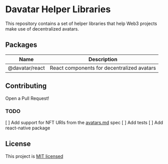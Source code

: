 # Davatar Helper Libraries
This repository contains a set of helper libraries that help Web3 projects make use of decentralized avatars.

## Packages
| Name                | Description                                  |
| ------------------- | -------------------------------------------- |
| @davatar/react      | React components for decentralized avatars   |

## Contributing
Open a Pull Request!

### TODO
[ ] Add support for NFT URIs from the [avatars.md](https://gist.github.com/Arachnid/9db60bd75277969ee1689c8742b75182) spec
[ ] Add tests
[ ] Add react-native package

## License
This project is [MIT licensed](/LICENSE)

